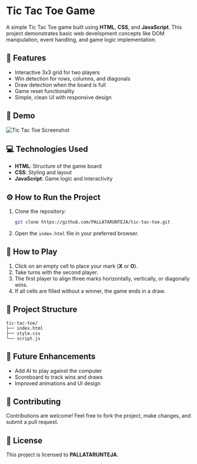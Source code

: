 # Tic Tac Toe Game

A simple Tic Tac Toe game built using **HTML**, **CSS**, and **JavaScript**. This project demonstrates basic web development concepts like DOM manipulation, event handling, and game logic implementation.

## 🚀 Features
- Interactive 3x3 grid for two players
- Win detection for rows, columns, and diagonals
- Draw detection when the board is full
- Game reset functionality
- Simple, clean UI with responsive design

## 📸 Demo
![Tic Tac Toe Screenshot](./output%20screenshot.png)

## 💻 Technologies Used
- **HTML**: Structure of the game board
- **CSS**: Styling and layout
- **JavaScript**: Game logic and interactivity

## ⚙️ How to Run the Project
1. Clone the repository:
   ```bash
   git clone https://github.com/PALLATARUNTEJA/tic-tac-toe.git
   ```
2. Open the `index.html` file in your preferred browser.

## 📝 How to Play
1. Click on an empty cell to place your mark (**X** or **O**).
2. Take turns with the second player.
3. The first player to align three marks horizontally, vertically, or diagonally wins.
4. If all cells are filled without a winner, the game ends in a draw.

## 📂 Project Structure
```
tic-tac-toe/
├── index.html
├── style.css
└── script.js
```

## 🚀 Future Enhancements
- Add AI to play against the computer
- Scoreboard to track wins and draws
- Improved animations and UI design

## 🙌 Contributing
Contributions are welcome! Feel free to fork the project, make changes, and submit a pull request.

## 📜 License
This project is licensed to **PALLATARUNTEJA**.


